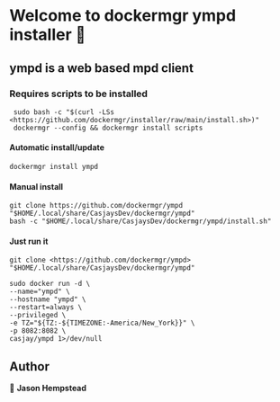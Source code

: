 # Welcome to dockermgr ympd installer 👋
  
## ympd is a web based mpd client
  
### Requires scripts to be installed

```shell
 sudo bash -c "$(curl -LSs <https://github.com/dockermgr/installer/raw/main/install.sh>)"
 dockermgr --config && dockermgr install scripts  
```

#### Automatic install/update  

```shell
dockermgr install ympd
```


#### Manual install

```shell
git clone https://github.com/dockermgr/ympd "$HOME/.local/share/CasjaysDev/dockermgr/ympd"
bash -c "$HOME/.local/share/CasjaysDev/dockermgr/ympd/install.sh"
```
  
#### Just run it

```shell
git clone <https://github.com/dockermgr/ympd> "$HOME/.local/share/CasjaysDev/dockermgr/ympd"

sudo docker run -d \
--name="ympd" \
--hostname "ympd" \
--restart=always \
--privileged \
-e TZ="${TZ:-${TIMEZONE:-America/New_York}}" \
-p 8082:8082 \
casjay/ympd 1>/dev/null
```

## Author  

👤 **Jason Hempstead**  
